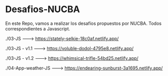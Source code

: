 # Desafios-NUCBA
En este Repo, vamos a realizar los desafíos propuestos por NUCBA.
Todos correspondientes a Javascript.

./03-JS ---> https://stately-selkie-18c0af.netlify.app/

./03-JS - v1.1 ---> https://voluble-dodol-4795e8.netlify.app/

./03-JS - v1.2 ---> https://whimsical-trifle-54bd25.netlify.app/

./04-App-weather-JS ---> https://endearing-sunburst-3a1695.netlify.app/